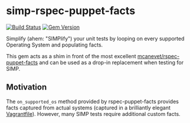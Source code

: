 # simp-rspec-puppet-facts

[![Build Status](https://img.shields.io/travis/simp/simp-rspec-puppet-facts/master.svg)](https://travis-ci.org/simp/simp-rspec-puppet-facts)
[![Gem Version](https://img.shields.io/gem/v/simp-rspec-puppet-facts.svg)](https://rubygems.org/gems/simp-rspec-puppet-facts)


Simplify (ahem: "SIMPlify") your unit tests by looping on every supported Operating System and populating facts.

This gem acts as a shim in front of the most excellent [mcanevet/rspec-puppet-facts](https://github.com/mcanevet/rspec-puppet-facts) and can be used as a drop-in replacement when testing for SIMP.

## Motivation
The `on_supported_os` method provided by rspec-puppet-facts provides facts captured from actual systems (captured in a brilliantly elegant [Vagrantfile](https://github.com/mcanevet/rspec-puppet-facts/blob/master/facts/Vagrantfile)).  However, many SIMP tests require additional custom facts.
